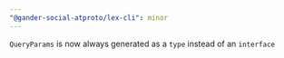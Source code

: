 ```yaml
---
"@gander-social-atproto/lex-cli": minor
---
```


`QueryParams` is now always generated as a `type` instead of an `interface`
